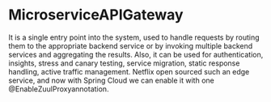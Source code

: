 # MicroserviceAPIGateway
It is a single entry point into the system, used to handle requests by routing them to the appropriate backend service or by invoking multiple backend services and aggregating the results. Also, it can be used for authentication, insights, stress and canary testing, service migration, static response handling, active traffic management.  Netflix open sourced such an edge service, and now with Spring Cloud we can enable it with one @EnableZuulProxyannotation. 
